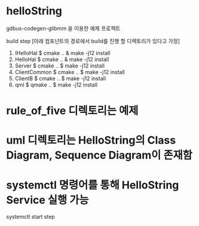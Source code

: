 # helloString
gdbus-codegen-glibmm 을 이용한 예제 프로젝트

build step
[아래 컴포넌트의 경로에서 build를 진행 할 디렉토리가 있다고 가정]
1. IHelloHal $ cmake .. & make -j12 install
2. HelloHal $ cmake .. & make -j12 install
3. Server $ cmake .. $ make -j12 install
4. ClientCommon $ cmake .. $ make -j12 install
5. ClientB $ cmake .. $ make -j12 install
6. qml $ qmake .. $ make -j12 install

# rule_of_five 디렉토리는 예제
# uml 디렉토리는 HelloString의 Class Diagram, Sequence Diagram이 존재함
# systemctl 명령어를 통해 HelloString Service 실행 가능

systemctl start step


